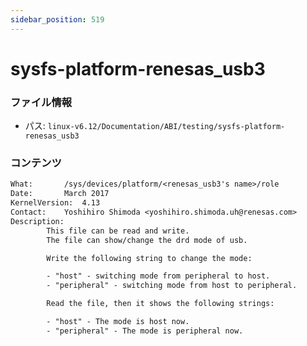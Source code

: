 ```yaml
---
sidebar_position: 519
---
```

# sysfs-platform-renesas_usb3

### ファイル情報

- パス: `linux-v6.12/Documentation/ABI/testing/sysfs-platform-renesas_usb3`

### コンテンツ

```txt
What:		/sys/devices/platform/<renesas_usb3's name>/role
Date:		March 2017
KernelVersion:	4.13
Contact:	Yoshihiro Shimoda <yoshihiro.shimoda.uh@renesas.com>
Description:
		This file can be read and write.
		The file can show/change the drd mode of usb.

		Write the following string to change the mode:

		- "host" - switching mode from peripheral to host.
		- "peripheral" - switching mode from host to peripheral.

		Read the file, then it shows the following strings:

		- "host" - The mode is host now.
		- "peripheral" - The mode is peripheral now.

```

